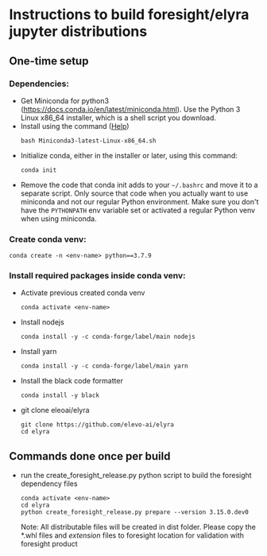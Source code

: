 <!--
{% comment %}
This program is an unpublished work fully protected by the United States
copyright laws and is considered a trade secret belonging to Elevo Corporation.
To the extent that this work may be considered "published", the following notice applies
"(C) 2020, 2023, Elevo Corporation"

Any unauthorized use, reproduction, distribution, display, modification,
or disclosure of this program is strictly prohibited.

Copyright 2018-2022 Elyra Authors

Licensed under the Apache License, Version 2.0 (the "License");
you may not use this file except in compliance with the License.
You may obtain a copy of the License at

http://www.apache.org/licenses/LICENSE-2.0

Unless required by applicable law or agreed to in writing, software
distributed under the License is distributed on an "AS IS" BASIS,
WITHOUT WARRANTIES OR CONDITIONS OF ANY KIND, either express or implied.
See the License for the specific language governing permissions and
limitations under the License.
{% endcomment %}
-->

# Instructions to build foresight/elyra jupyter distributions

## One-time setup

### Dependencies:
   - Get Miniconda for python3 (https://docs.conda.io/en/latest/miniconda.html). Use the Python 3 Linux x86_64 installer,
     which is a shell script you download.
   - Install using the command ([Help](https://conda.io/projects/conda/en/latest/user-guide/install/linux.html))
     ```
     bash Miniconda3-latest-Linux-x86_64.sh
     ```
   - Initialize conda, either in the installer or later, using this command:
     ```
     conda init
     ```
   - Remove the code that conda init adds to your `~/.bashrc` and move it to a separate script.
     Only source that code when you actually want to use miniconda and not our regular Python environment.
     Make sure you don't have the `PYTHONPATH` env variable set or activated a regular Python venv when using miniconda.
      
### Create conda venv:
```
conda create -n <env-name> python==3.7.9
```

### Install required packages inside conda venv:
   - Activate previous created conda venv
     ```
     conda activate <env-name>
     ```
   - Install nodejs
     ```
     conda install -y -c conda-forge/label/main nodejs
     ```
   - Install yarn
     ```
     conda install -y -c conda-forge/label/main yarn
     ```
   - Install the black code formatter
     ```
     conda install -y black
     ```
   - git clone eleoai/elyra
     ```
     git clone https://github.com/elevo-ai/elyra
     cd elyra
     ```

## Commands done once per build

   - run the create_foresight_release.py python script to build the foresight dependency files
     ```
     conda activate <env-name>
     cd elyra
     python create_foresight_release.py prepare --version 3.15.0.dev0
     ```

     Note: 
     All distributable files will be created in dist folder. Please copy
     the  *.whl files and *extension* files to foresight location for validation 
     with foresight product
